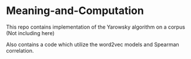 # Meaning-and-Computation

This repo contains implementation of the Yarowsky algorithm on a corpus (Not including here)

Also contains a code which utilize the word2vec models and Spearman correlation.
